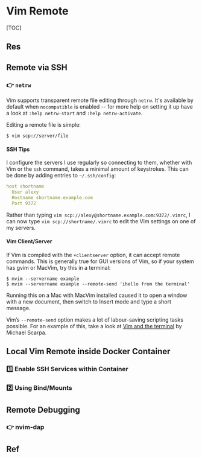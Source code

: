 # Vim Remote

[TOC]



## Res


## Remote via SSH
### 👉 `netrw`
Vim supports transparent remote file editing through `netrw`. It's available by default when `nocompatible` is enabled -- for more help on setting it up have a look at `:help netrw-start` and `:help netrw-activate`.

Editing a remote file is simple:
```shell
$ vim scp://server/file
```

#### SSH Tips
I configure the servers I use regularly so connecting to them, whether with Vim or the `ssh` command, takes a minimal amount of keystrokes. This can be done by adding entries to `~/.ssh/config`:

```yaml
host shortname  
  User alexy  
  Hostname shortname.example.com  
  Port 9372
```

Rather than typing `vim scp://alexy@shortname.example.com:9372/.vimrc`, I can now type `vim scp://shortname/.vimrc` to edit the Vim settings on one of my servers.

#### Vim Client/Server
If Vim is compiled with the `+clientserver` option, it can accept remote commands. This is generally true for GUI versions of Vim, so if your system has gvim or MacVim, try this in a terminal:
```shell
$ mvim --servername example  
$ mvim --servername example --remote-send 'ihello from the terminal'
```
Running this on a Mac with MacVim installed caused it to open a window with a new document, then switch to Insert mode and type a short message.

Vim’s `--remote-send` option makes a lot of labour-saving scripting tasks possible. For an example of this, take a look at [Vim and the terminal](http://www.scarpa.name/2011/03/22/vim-and-the-terminal/) by Michael Scarpa.



## Local Vim Remote inside Docker Container
### 1️⃣ Enable SSH Services within Container



### 2️⃣ Using Bind/Mounts



[Can I use vim from host to edit files inside docker container? If yes then how?]: https://stackoverflow.com/questions/57585022/can-i-use-vim-from-host-to-edit-files-inside-docker-container-if-yes-then-how



## Remote Debugging
### 👉 nvim-dap




## Ref
[Remote containers development in nvim]: https://www.reddit.com/r/neovim/comments/qm9lf5/remote_containers_development_in_nvim/

[Neovim for Beginners — Python Remote Debugging]: https://alpha2phi.medium.com/neovim-for-beginners-python-remote-debugging-7dac13e2a469

[Vim 101: Editing Remote Files]: https://medium.com/usevim/vim-101-editing-remote-files-a6d2f9c8d9fb
